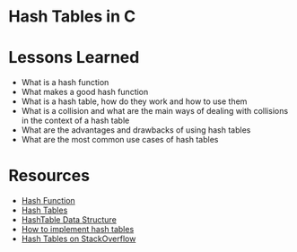 # Hash Tables in C
# Lessons Learned
* What is a hash function
* What makes a good hash function
* What is a hash table, how do they work and how to use them
* What is a collision and what are the main ways of dealing with collisions in the context of a hash table
* What are the advantages and drawbacks of using hash tables
* What are the most common use cases of hash tables
# Resources
* [Hash Function](https://en.wikipedia.org/wiki/Hash_function)
* [Hash Tables](https://en.wikipedia.org/wiki/Hash_table)
* [HashTable Data Structure](https://www.youtube.com/watch?v=MfhjkfocRR0)
* [How to implement hash tables](https://www.digitalocean.com/community/tutorials/hash-table-in-c-plus-plus)
* [Hash Tables on StackOverflow](https://stackoverflow.com/questions/31930046/what-is-a-hash-table-and-how-do-you-make-it-in-c)
